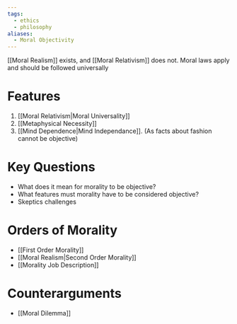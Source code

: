 ```yaml
---
tags:
  - ethics
  - philosophy
aliases:
  - Moral Objectivity
---
```

[[Moral Realism]] exists, and [[Moral Relativism]] does not.
Moral laws apply and should be followed universally 
# Features
1. [[Moral Relativism|Moral Universality]]
2. [[Metaphysical Necessity]]
3. [[Mind Dependence|Mind Independance]]. (As facts about fashion cannot be objective)
# Key Questions
- What does it mean for morality to be objective?
- What features must morality have to be considered objective?
- Skeptics challenges
# Orders of Morality
- [[First Order Morality]]
- [[Moral Realism|Second Order Morality]] 
- [[Morality Job Description]]
# Counterarguments
- [[Moral Dilemma]]